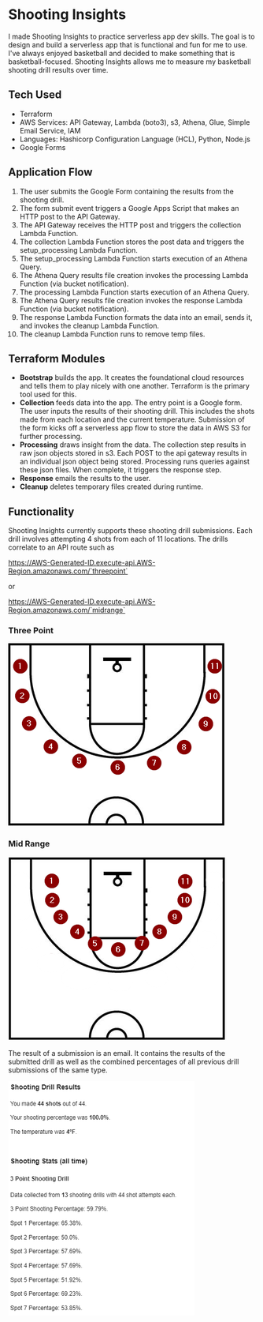 # Shooting Insights

I made Shooting Insights to practice serverless app dev skills. The goal is to design and build a  serverless app that is functional and fun for me to use. I've always enjoyed basketball and decided to make something that is basketball-focused. Shooting Insights allows me to measure my basketball shooting drill results over time.

## Tech Used
- Terraform
- AWS Services: API Gateway, Lambda (boto3), s3, Athena, Glue, Simple Email Service, IAM
- Languages: Hashicorp Configuration Language (HCL), Python, Node.js
- Google Forms

## Application Flow
1. The user submits the Google Form containing the results from the shooting drill.
2. The form submit event triggers a Google Apps Script that makes an HTTP post to the API Gateway.
3. The API Gateway receives the HTTP post and triggers the collection Lambda Function.
4. The collection Lambda Function stores the post data and triggers the setup_processing Lambda Function.
5. The setup_processing Lambda Function starts execution of an Athena Query.
6. The Athena Query results file creation invokes the processing Lambda Function (via bucket notification).
7. The processing Lambda Function starts execution of an Athena Query.
8. The Athena Query results file creation invokes the response Lambda Function (via bucket notification).
9. The response Lambda Function formats the data into an email, sends it, and invokes the cleanup Lambda Function.
10. The cleanup Lambda Function runs to remove temp files.

## Terraform Modules
 - **Bootstrap** builds the app. It creates the foundational cloud resources and tells them to play nicely with one another. Terraform is the primary tool used for this.
 - **Collection** feeds data into the app. The entry point is a Google form. The user inputs the results of their shooting drill. This includes the shots made from each location and the current temperature. Submission of the form kicks off a serverless app flow to store the data in AWS S3 for further processing.
 - **Processing** draws insight from the data. The collection step results in raw json objects stored in s3. Each POST to the api gateway results in an individual json object being stored. Processing runs queries against these json files. When complete, it triggers the response step.
 - **Response** emails the results to the user.
 - **Cleanup** deletes temporary files created during runtime.

## Functionality
Shooting Insights currently supports these shooting drill submissions. Each drill involves attempting 4 shots from each of 11 locations. The drills correlate to an API route such as 

https://AWS-Generated-ID.execute-api.AWS-Region.amazonaws.com/`threepoint`

or 

https://AWS-Generated-ID.execute-api.AWS-Region.amazonaws.com/`midrange`


### Three Point

![three point shooting locations](img/three_point.png)

### Mid Range

![mid range shooting locations](img/mid_range.png)

The result of a submission is an email. It contains the results of the submitted drill as well as the combined percentages of all previous drill submissions of the same type.

![email example](img/email_example.png)

